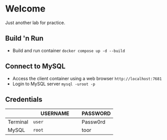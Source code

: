 # Welcome

Just another lab for practice.

## Build 'n Run

- Build and run container
 `docker compose up -d --build`

## Connect to MySQL

- Access the client container using a web browser
`http://localhost:7681`
- Login to MySQL server
`mysql -uroot -p`

## Credentials

|                |USERNAME                       |PASSWORD					   |
|----------------|-------------------------------|-----------------------------|
|Terminal		 |`user				`            |Passw0rd           		   |
|MySQL			 |`root				`            |toor           			   |